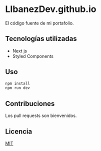 # LIbanezDev.github.io

El código fuente de mi portafolio.

## Tecnologías utilizadas

- Next js
- Styled Components

## Uso

```bash
npm install
npm run dev
```

## Contribuciones

Los pull requests son bienvenidos.

## Licencia

[MIT](https://choosealicense.com/licenses/mit/)

